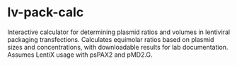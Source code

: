 # lv-pack-calc
Interactive calculator for determining plasmid ratios and volumes in lentiviral packaging transfections. Calculates equimolar ratios based on plasmid sizes and concentrations, with downloadable results for lab documentation. Assumes LentiX usage with psPAX2 and pMD2.G.
